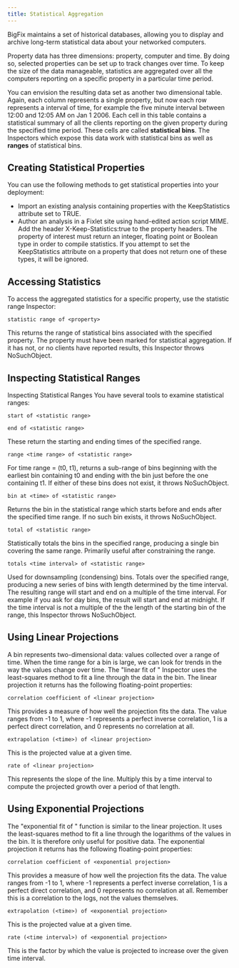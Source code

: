 ```yaml
---
title: Statistical Aggregation	
---
```


BigFix maintains a set of historical databases, allowing you to display and archive long-term statistical data about your networked computers.

Property data has three dimensions: property, computer and time. By doing so, selected properties can be set up to track changes over time. To keep the size of the data manageable, statistics are aggregated over all the computers reporting on a specific property in a particular time period.

You can envision the resulting data set as another two dimensional table. Again, each column represents a single property, but now each row represents a interval of time, for example the five minute interval between 12:00 and 12:05 AM on Jan 1 2006. Each cell in this table contains a statistical summary of all the clients reporting on the given property during the specified time period. These cells are called **statistical bins**. The Inspectors which expose this data work with statistical bins as well as **ranges** of statistical bins.


## Creating Statistical Properties

You can use the following methods to get statistical properties into your deployment:
* Import an existing analysis containing properties with the KeepStatistics attribute set to TRUE.
* Author an analysis in a Fixlet site using hand-edited action script MIME. Add the header X-Keep-Statistics:true to the property headers.
The property of interest must return an integer, floating point or Boolean type in order to compile statistics. If you attempt to set the KeepStatistics attribute on a property that does not return one of these types, it will be ignored.


## Accessing Statistics
To access the aggregated statistics for a specific property, use the statistic range Inspector:

```
statistic range of <property>
```

This returns the range of statistical bins associated with the specified property. The property must have been marked for statistical aggregation. If it has not, or no clients have reported results, this Inspector throws NoSuchObject.

## Inspecting Statistical Ranges

Inspecting Statistical Ranges
You have several tools to examine statistical ranges:
```
start of <statistic range>
```
```
end of <statistic range>
```

These return the starting and ending times of the specified range.

```
range <time range> of <statistic range>
```

For time range = (t0, t1), returns a sub-range of bins beginning with the earliest bin containing t0 and ending with the bin just before the one containing t1. If either of these bins does not exist, it throws NoSuchObject.

```
bin at <time> of <statistic range>
```

Returns the bin in the statistical range which starts before and ends after the specified time range. If no such bin exists, it throws NoSuchObject.

```
total of <statistic range>
```

Statistically totals the bins in the specified range, producing a single bin covering the same range. Primarily useful after constraining the range.

```
totals <time interval> of <statistic range>
```

Used for downsampling (condensing) bins. Totals over the specified range, producing a new series of bins with length determined by the time interval. The resulting range will start and end on a multiple of the time interval. For example if you ask for day bins, the result will start and end at midnight. If the time interval is not a multiple of the the length of the starting bin of the range, this Inspector throws NoSuchObject.

## Using Linear Projections
A bin represents two-dimensional data: values collected over a range of time. When the time range for a bin is large, we can look for trends in the way the values change over time. The "linear fit of <statistical bin>" Inspector uses the least-squares method to fit a line through the data in the bin. The linear projection it returns has the following floating-point properties:

```
correlation coefficient of <linear projection>
```

This provides a measure of how well the projection fits the data. The value ranges from -1 to 1, where -1 represents a perfect inverse correlation, 1 is a perfect direct correlation, and 0 represents no correlation at all.

```
extrapolation (<time>) of <linear projection>
```

This is the projected value at a given time.

```
rate of <linear projection>
```

This represents the slope of the line. Multiply this by a time interval to compute the projected growth over a period of that length.

## Using Exponential Projections

The "exponential fit of <statistical bin>" function is similar to the linear projection. It uses the least-squares method to fit a line through the logarithms of the values in the bin. It is therefore only useful for positive data. The exponential projection it returns has the following floating-point properties:

```
correlation coefficient of <exponential projection>
```

This provides a measure of how well the projection fits the data. The value ranges from -1 to 1, where -1 represents a perfect inverse correlation, 1 is a perfect direct correlation, and 0 represents no correlation at all. Remember this is a correlation to the logs, not the values themselves.

```
extrapolation (<time>) of <exponential projection>
```

This is the projected value at a given time.

```
rate (<time interval>) of <exponential projection>
```

This is the factor by which the value is projected to increase over the given time interval.

